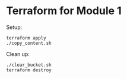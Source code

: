 # Terraform for Module 1

Setup:

```
terraform apply
./copy_content.sh
```

Clean up:

```
./clear_bucket.sh
terraform destroy
```
